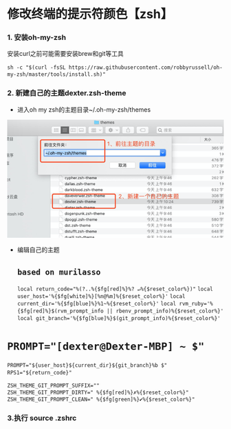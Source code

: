 # 修改终端的提示符颜色【zsh】

### 1. 安装oh-my-zsh

安装curl之前可能需要安装brew和git等工具

```text
sh -c "$(curl -fsSL https://raw.githubusercontent.com/robbyrussell/oh-my-zsh/master/tools/install.sh)"
```

### 2. 新建自己的主题dexter.zsh-theme

* 进入oh my zsh的主题目录~/.oh-my-zsh/themes

![](/assets/macbook-终端-提示符颜色-1.png)

* 编辑自己的主题


  ## `based on murilasso`

  `local return_code="%(?..%{$fg[red]%}%? ↵%{$reset_color%})"`
  `local user_host='%{$fg[white]%}[%n@%m]%{$reset_color%}'`
  `local current_dir='%{$fg[blue]%}%1~%{$reset_color%}'`
  `local rvm_ruby='%{$fg[red]%}$(rvm_prompt_info || rbenv_prompt_info)%{$reset_color%}'`
  `local git_branch='%{$fg[blue]%}$(git_prompt_info)%{$reset_color%}'`

# `PROMPT="[dexter@Dexter-MBP] ~ $"`

`PROMPT="${user_host}${current_dir}${git_branch}%b $"  
RPS1="${return_code}"`

````ZSH_THEME_GIT_PROMPT_PREFIX=""  
ZSH_THEME_GIT_PROMPT_SUFFIX=""  
ZSH_THEME_GIT_PROMPT_DIRTY=" %{$fg[red]%}✗%{$reset_color%}"  
ZSH_THEME_GIT_PROMPT_CLEAN=" %{$fg[green]%}✔%{$reset_color%}"  
```````

### 3.执行 source .zshrc



